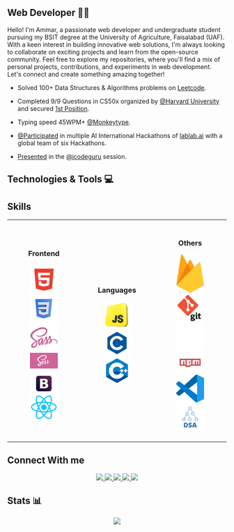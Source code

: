 ## Web Developer 👨‍💻

<p>
    Hello! I'm Ammar, a passionate web developer and undergraduate student pursuing my BSIT degree at the University of Agriculture, Faisalabad (UAF). With a keen interest in building innovative web solutions, I'm always looking to collaborate on exciting projects and learn from the open-source community. Feel free to explore my repositories, where you'll find a mix of personal projects, contributions, and experiments in web development. Let's connect and create something amazing together!
</p>


- Solved 100+ Data Structures & Algorithms problems on [Leetcode](https://leetcode.com/iammar911/).

- Completed 9/9 Questions in CS50x organized by [@Harvard University](https://www.harvard.edu/) and secured [1st Position](https://www.linkedin.com/posts/ch-ammar-a1115527b_cs50x-puzzleday-harvard-activity-7185500165296857088-B8RA?utm_source=share&utm_medium=member_desktop).

- Typing speed 45WPM+ [@Monkeytype](https://monkeytype.com/profile/iammar99/).

- [@Participated](https://lablab.ai/u/@iammar) in multiple AI International Hackathons of [lablab.ai](https://lablab.ai/) with a global team of six Hackathons.

- [Presented](https://www.linkedin.com/posts/ch-ammar-a1115527b_icodeguru-leetcode-validparenthesesstring-activity-7204806350973927424-VUPf?utm_source=share&utm_medium=member_desktop) in the [@icodeguru](https://icodeguru.weebly.com/) session.


## Technologies & Tools 💻

## Skills

<table style="width: 100%; border-collapse: collapse;">
  <tr>
    <td style="width: 33%; text-align: center; padding: 20px;">
      <h3>Frontend</h3>
      <img src="./Assets/html.png" alt="HTML" style="width: 50%;">
      <img src="./Assets/css.png" alt="CSS" style="width: 50%;">
      <img src="./Assets/sass.png" alt="Sass" style="width: 50%;">
      <img src="./Assets/scss.png" alt="SCSS" style="width: 50%; margin-bottom: 12px;">
      <img src="./Assets/bootstrap.png" alt="Bootstrap" style="width: 50%;">
      <img src="./Assets/react.png" alt="React" style="width: 50%;">
    </td>
    <td style="width: 33%; text-align: center; padding: 20px;">
      <h3>Languages</h3>
      <img src="./Assets/js.png" alt="JavaScript" style="width: 50%;">
      <img src="./Assets/c.png" alt="C" style="width: 50%;">
      <img src="./Assets/c_plus.png" alt="C++" style="width: 50%;">
    </td>
    <td style="width: 33%; text-align: center; padding: 20px;">
      <h3>Others</h3>
      <img src="./Assets/firebase.png" alt="Firebase" style="width: 50%;">
      <img src="./Assets/git.png" alt="Git" style="width: 50%;">
      <img src="./Assets/github.png" alt="GitHub" style="width: 50%;">
      <img src="./Assets/npm.png" alt="npm" style="width: 50%;">
      <img src="./Assets/vs_code.png" alt="VS Code" style="width: 50%;">
      <img src="./Assets/dsa.png" alt="DSA" style="width: 50%;">
    </td>
  </tr>
</table>



## Connect With me

<div align="center">
    <a href="https://iammar99.github.io/My_Portfolio/" target="_blank">
        <img src="https://img.shields.io/badge/ammar.com-023e8a?style=flat&logo=Google-Chrome&logoColor=white   ">
    </a>
    <a href="https://www.linkedin.com/in/ch-ammar-a1115527b/" target="_blank">
        <img src="https://img.shields.io/badge/Ch Ammar-0077B5?style=flat&logo=Linkedin&logoColor=white   ">
    </a>
    <a href="mailto:ammarbashaar99@gmail.com" target="_blank">
        <img src="https://img.shields.io/badge/ammarbashaar99@gmail.com-666666?style=flat&logo=Gmail&logoColor=white   ">
    </a>
    <a href="https://leetcode.com/iammar911/" target="_blank">
        <img src="https://img.shields.io/badge/iammar911-FFA116?style=flat&logo=Leetcode&logoColor=white   ">
    </a>
    <a href="https://discord.com/users/1244256116263620633" target="_blank">
        <img src="https://img.shields.io/badge/ammar-4361ee?style=flat&logo=Discord&logoColor=white   ">
    </a>
</div>


## Stats 📊

<div align="center">
    <img src="https://github-readme-stats.vercel.app/api/top-langs/?username=iammar99&hide_progress=false">
</div>